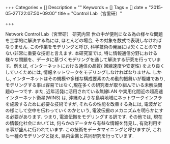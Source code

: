 +++
Categories = []
Description = ""
Keywords = []
Tags = []
date = "2015-05-27T22:07:50+09:00"
title = "Control Lab（宮里研）"

+++


Network Control Lab（宮里研）
研究内容
世の中が便利になる為の様々な問題を工学的に解決する為には, ほとんどの場合, その対象を数式で表現しなければなりません. この作業をモデリングと呼び, 科学技術の発展には欠くことのできない非常に重要な技術と言えます. 本研究室では, 特に情報通信分野における様々な問題を、データに基づくモデリングを通して解決する研究を行っています。例えば, インターネットにおける通信の品質( 回線速度や安定性) をより良くしていくためには, 情報ネットワークをモデリングしなければなりません. しかし, インターネットはその規模や多様な構成要素のため動的振舞いが複雑であり, モデリングする事は容易ではなく,現在多くの研究者が取り組んでいる未解決問題の一つです. また, 近年活発に活用されている無線LAN や実用化間近の超高速インターネット衛星(WINS) は, 沖縄のような島嶼地域にネットワークインフラを施設するために必要な技術ですが, それらの性能を改善する為には, 電波がどの様にして空中を伝わっていくのかという, 電波伝搬のメカニズムを明らかにする必要があります. つまり, 電波伝搬をモデリングする訳です. その他では, 現在の情報化社会においては, 何らかのデータから有益な情報を発見し, 有効利用する事が盛んに行われています. この技術をデータマイニングと呼びますが, これも一種のモデリングと捉え, 県内企業と共同研究を行っています.
